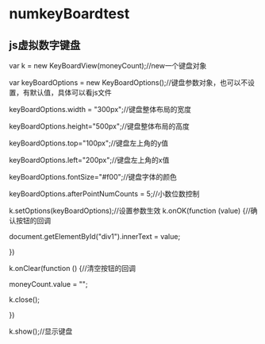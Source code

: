 # numkeyBoardtest
## js虚拟数字键盘

 var k = new KeyBoardView(moneyCount);//new一个键盘对象<p/>
 var keyBoardOptions = new KeyBoardOptions();//键盘参数对象，也可以不设置，有默认值，具体可以看js文件<p/>
 keyBoardOptions.width = "300px";//键盘整体布局的宽度<p/>
 keyBoardOptions.height="500px";//键盘整体布局的高度<p/>
 keyBoardOptions.top="100px";//键盘左上角的y值<p/>
 keyBoardOptions.left="200px";//键盘左上角的x值<p/>
 keyBoardOptions.fontSize="#f00";//键盘字体的颜色<p/>
 keyBoardOptions.afterPointNumCounts = 5;//小数位数控制<p/>
 k.setOptions(keyBoardOptions);//设置参数生效
 k.onOK(function (value) {//确认按钮的回调<p/>
     document.getElementById("div1").innerText = value;<p/>
 })<p/>
 k.onClear(function () {//清空按钮的回调<p/>
     moneyCount.value = "";<p/>
     k.close();<p/>
 })<p/>
 k.show();//显示键盘<p/>
